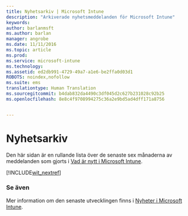 ```yaml
---
title: Nyhetsarkiv | Microsoft Intune
description: "Arkiverade nyhetsmeddelanden för Microsoft Intune"
keywords: 
author: barlanmsft
ms.author: barlan
manager: angrobe
ms.date: 11/11/2016
ms.topic: article
ms.prod: 
ms.service: microsoft-intune
ms.technology: 
ms.assetid: ed2db991-4729-49a7-a1e6-be2ffa0d03d1
ROBOTS: noindex,nofollow
ms.suite: ems
translationtype: Human Translation
ms.sourcegitcommit: b4dab832da4490c3df045d2c627b231028c92b25
ms.openlocfilehash: 8e8c4f9708994275c36a2e9bd5ad4dff171a8756


---
```

# <a name="whats-new---archive"></a>Nyhetsarkiv

Den här sidan är en rullande lista över de senaste sex månaderna av meddelanden som gjorts i [Vad är nytt i Microsoft Intune](whats-new-in-microsoft-intune.md).

[!INCLUDE[wit_nextref](../includes/whats-new-last-six-months.md)]

### <a name="see-also"></a>Se även
Mer information om den senaste utvecklingen finns i [Nyheter i Microsoft Intune](whats-new-in-microsoft-intune.md).



<!--HONumber=Dec16_HO1-->


